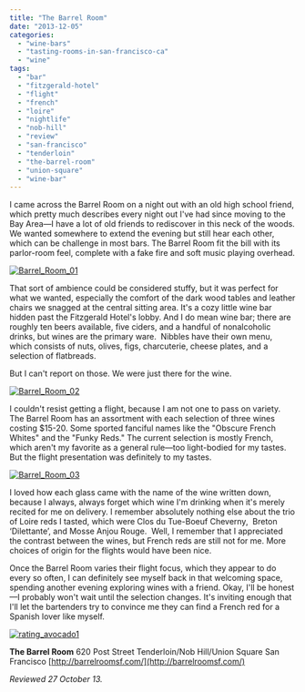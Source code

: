 ```yaml
---
title: "The Barrel Room"
date: "2013-12-05"
categories: 
  - "wine-bars"
  - "tasting-rooms-in-san-francisco-ca"
  - "wine"
tags: 
  - "bar"
  - "fitzgerald-hotel"
  - "flight"
  - "french"
  - "loire"
  - "nightlife"
  - "nob-hill"
  - "review"
  - "san-francisco"
  - "tenderloin"
  - "the-barrel-room"
  - "union-square"
  - "wine-bar"
---
```


I came across the Barrel Room on a night out with an old high school friend, which pretty much describes every night out I've had since moving to the Bay Area—I have a lot of old friends to rediscover in this neck of the woods. We wanted somewhere to extend the evening but still hear each other, which can be challenge in most bars. The Barrel Room fit the bill with its parlor-room feel, complete with a fake fire and soft music playing overhead.

[![Barrel_Room_01](http://s3.amazonaws.com/thegourmez-wpmedia/2013/12/Barrel_Room_01.jpg)](http://www.thegourmez.com/2013/12/the-barrel-room/barrel_room_01/)

That sort of ambience could be considered stuffy, but it was perfect for what we wanted, especially the comfort of the dark wood tables and leather chairs we snagged at the central sitting area. It's a cozy little wine bar hidden past the Fitzgerald Hotel's lobby. And I do mean wine bar; there are roughly ten beers available, five ciders, and a handful of nonalcoholic drinks, but wines are the primary ware.  Nibbles have their own menu, which consists of nuts, olives, figs, charcuterie, cheese plates, and a selection of flatbreads.

But I can't report on those. We were just there for the wine.

[![Barrel_Room_02](http://s3.amazonaws.com/thegourmez-wpmedia/2013/12/Barrel_Room_02.jpg)](http://www.thegourmez.com/2013/12/the-barrel-room/barrel_room_02/)

I couldn't resist getting a flight, because I am not one to pass on variety. The Barrel Room has an assortment with each selection of three wines costing $15-20. Some sported fanciful names like the "Obscure French Whites" and the "Funky Reds." The current selection is mostly French, which aren't my favorite as a general rule—too light-bodied for my tastes. But the flight presentation was definitely to my tastes.

[![Barrel_Room_03](http://s3.amazonaws.com/thegourmez-wpmedia/2013/12/Barrel_Room_03.jpg)](http://www.thegourmez.com/2013/12/the-barrel-room/barrel_room_03/)

I loved how each glass came with the name of the wine written down, because I always, always forget which wine I'm drinking when it's merely recited for me on delivery. I remember absolutely nothing else about the trio of Loire reds I tasted, which were Clos du Tue-Boeuf Cheverny,  Breton ‘Dilettante’, and Mosse Anjou Rouge.  Well, I remember that I appreciated the contrast between the wines, but French reds are still not for me. More choices of origin for the flights would have been nice.

Once the Barrel Room varies their flight focus, which they appear to do every so often, I can definitely see myself back in that welcoming space, spending another evening exploring wines with a friend. Okay, I'll be honest—I probably won't wait until the selection changes. It's inviting enough that I'll let the bartenders try to convince me they can find a French red for a Spanish lover like myself.

[![rating_avocado1](http://s3.amazonaws.com/thegourmez-wpmedia/2009/02/rating_avocado1.gif)](http://www.thegourmez.com/2009/02/restaurant-review-nanas-durham/rating_avocado1/)

**The Barrel Room** 620 Post Street Tenderloin/Nob Hill/Union Square San Francisco [http://barrelroomsf.com/](http://barrelroomsf.com/)

_Reviewed 27 October 13._
